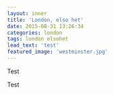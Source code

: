 ```yaml
---
layout: inner
title: 'London, elso het'
date: 2015-08-31 13:26:34
categories: london
tags: london elsohet
lead_text: 'test'
featured_image: 'westminster.jpg'
---
```


Test

Test
